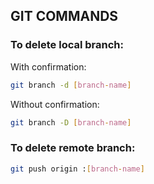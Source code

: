 ## GIT COMMANDS

### To delete local branch:

With confirmation:

```bash
git branch -d [branch-name]
```

Without confirmation:

```bash
git branch -D [branch-name]
```

### To delete remote branch:

```bash
git push origin :[branch-name]
```
